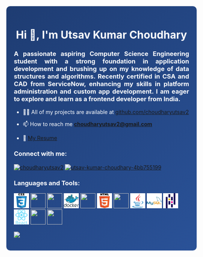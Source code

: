 <div style="background: linear-gradient(135deg, #1e3c72, #2a5298); padding: 20px; border-radius: 10px; color: white;">

<h1 align="center">Hi 👋, I'm Utsav Kumar Choudhary</h1>

<h3 style="text-align: justify; text-justify: inter-word;">
  A passionate aspiring Computer Science Engineering student with a strong foundation in application development and brushing up on my knowledge of data structures and algorithms. Recently certified in CSA and CAD from ServiceNow, enhancing my skills in platform administration and custom app development. I am eager to explore and learn as a frontend developer from India.
</h3>

- 👨‍💻 All of my projects are available at [github.com/choudharyutsav2](https://github.com/choudharyutsav2)  

- 📫 How to reach me **choudharyutsav2@gmail.com**  

- 📄 [My Resume](https://drive.google.com/file/d/1R7DHcuC8S_Ho6igg9P0pGugUGHsbAI5C/view?usp=sharing)  

<h3 align="left">Connect with me:</h3>
<p align="left">
<a href="https://instagram.com/choudharyutsav2" target="blank"><img align="center" src="https://raw.githubusercontent.com/rahuldkjain/github-profile-readme-generator/master/src/images/icons/Social/instagram.svg" alt="choudharyutsav2" height="30" width="40" /></a> 
<a href="https://www.linkedin.com/in/utsav-kumar-choudhary-4bb755199/" target="blank"><img align="center" src="https://raw.githubusercontent.com/rahuldkjain/github-profile-readme-generator/master/src/images/icons/Social/linked-in-alt.svg" alt="utsav-kumar-choudhary-4bb755199" height="30" width="40" /></a>
</p>

<h3 align="left">Languages and Tools:</h3>
<p align="left">
<a href="https://www.w3schools.com/css/" target="_blank"><img src="https://raw.githubusercontent.com/devicons/devicon/master/icons/css3/css3-original-wordmark.svg" width="40" height="40"/></a> 
<a href="https://firebase.google.com/" target="_blank"><img src="https://www.vectorlogo.zone/logos/firebase/firebase-icon.svg" width="40" height="40"/></a> 
<a href="https://flutter.dev" target="_blank"><img src="https://www.vectorlogo.zone/logos/flutterio/flutterio-icon.svg" width="40" height="40"/></a> 
<a href="https://www.docker.com/" target="_blank"><img src="https://raw.githubusercontent.com/devicons/devicon/master/icons/docker/docker-original-wordmark.svg" width="40" height="40"/></a> 
<a href="https://git-scm.com/" target="_blank"><img src="https://www.vectorlogo.zone/logos/git-scm/git-scm-icon.svg" width="40" height="40"/></a> 
<a href="https://www.w3.org/html/" target="_blank"><img src="https://raw.githubusercontent.com/devicons/devicon/master/icons/html5/html5-original-wordmark.svg" width="40" height="40"/></a> 
<a href="https://www.adobe.com/in/products/illustrator.html" target="_blank"><img src="https://www.vectorlogo.zone/logos/adobe_illustrator/adobe_illustrator-icon.svg" width="40" height="40"/></a> 
<a href="https://www.java.com" target="_blank"><img src="https://raw.githubusercontent.com/devicons/devicon/master/icons/java/java-original.svg" width="40" height="40"/></a> 
<a href="https://www.mysql.com/" target="_blank"><img src="https://raw.githubusercontent.com/devicons/devicon/master/icons/mysql/mysql-original-wordmark.svg" width="40" height="40"/></a> 
<a href="https://pandas.pydata.org/" target="_blank"><img src="https://raw.githubusercontent.com/devicons/devicon/2ae2a900d2f041da66e950e4d48052658d850630/icons/pandas/pandas-original.svg" width="40" height="40"/></a> 
<a href="https://reactjs.org/" target="_blank"><img src="https://raw.githubusercontent.com/devicons/devicon/master/icons/react/react-original-wordmark.svg" width="40" height="40"/></a> 
<a href="https://reactnative.dev/" target="_blank"><img src="https://reactnative.dev/img/header_logo.svg" width="40" height="40"/></a> 
<a href="https://scikit-learn.org/" target="_blank"><img src="https://upload.wikimedia.org/wikipedia/commons/0/05/Scikit_learn_logo_small.svg" width="40" height="40"/></a> 
</p>

<p><img align="center" src="https://github-readme-stats.vercel.app/api/top-langs?username=choudharyutsav2&show_icons=true&locale=en&layout=compact" /></p>

</div>
